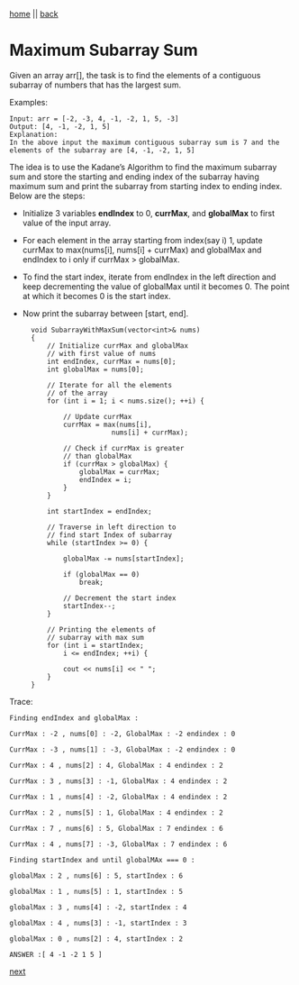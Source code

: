 [home](../../readme.md) || [back](./trapperWater.md)

# Maximum Subarray Sum

Given an array arr[], the task is to find the elements of a contiguous subarray of numbers that has the largest sum.

Examples:

    Input: arr = [-2, -3, 4, -1, -2, 1, 5, -3]
    Output: [4, -1, -2, 1, 5]
    Explanation:
    In the above input the maximum contiguous subarray sum is 7 and the elements of the subarray are [4, -1, -2, 1, 5]

The idea is to use the Kadane’s Algorithm to find the maximum subarray sum and store the starting and ending index of the subarray having maximum sum and print the subarray from starting index to ending index. Below are the steps:

- Initialize 3 variables **endIndex** to 0, **currMax**, and **globalMax** to first value of the input array.
- For each element in the array starting from index(say i) 1, update currMax to max(nums[i], nums[i] + currMax) and globalMax and endIndex to i only if currMax > globalMax.
- To find the start index, iterate from endIndex in the left direction and keep decrementing the value of globalMax until it becomes 0. The point at which it becomes 0 is the start index.
- Now print the subarray between [start, end].

        void SubarrayWithMaxSum(vector<int>& nums)
        {
            // Initialize currMax and globalMax
            // with first value of nums
            int endIndex, currMax = nums[0];
            int globalMax = nums[0];

            // Iterate for all the elements
            // of the array
            for (int i = 1; i < nums.size(); ++i) {

                // Update currMax
                currMax = max(nums[i],
                            nums[i] + currMax);

                // Check if currMax is greater
                // than globalMax
                if (currMax > globalMax) {
                    globalMax = currMax;
                    endIndex = i;
                }
            }

            int startIndex = endIndex;

            // Traverse in left direction to
            // find start Index of subarray
            while (startIndex >= 0) {

                globalMax -= nums[startIndex];

                if (globalMax == 0)
                    break;

                // Decrement the start index
                startIndex--;
            }

            // Printing the elements of
            // subarray with max sum
            for (int i = startIndex;
                i <= endIndex; ++i) {

                cout << nums[i] << " ";
            }
        }

Trace:

    Finding endIndex and globalMax :

    CurrMax : -2 , nums[0] : -2, GlobalMax : -2 endindex : 0

    CurrMax : -3 , nums[1] : -3, GlobalMax : -2 endindex : 0

    CurrMax : 4 , nums[2] : 4, GlobalMax : 4 endindex : 2

    CurrMax : 3 , nums[3] : -1, GlobalMax : 4 endindex : 2

    CurrMax : 1 , nums[4] : -2, GlobalMax : 4 endindex : 2

    CurrMax : 2 , nums[5] : 1, GlobalMax : 4 endindex : 2

    CurrMax : 7 , nums[6] : 5, GlobalMax : 7 endindex : 6

    CurrMax : 4 , nums[7] : -3, GlobalMax : 7 endindex : 6

    Finding startIndex and until globalMAx === 0 :

    globalMax : 2 , nums[6] : 5, startIndex : 6

    globalMax : 1 , nums[5] : 1, startIndex : 5

    globalMax : 3 , nums[4] : -2, startIndex : 4

    globalMax : 4 , nums[3] : -1, startIndex : 3

    globalMax : 0 , nums[2] : 4, startIndex : 2

    ANSWER :[ 4 -1 -2 1 5 ]

[next](./longestEvenOddSubarray.md)

